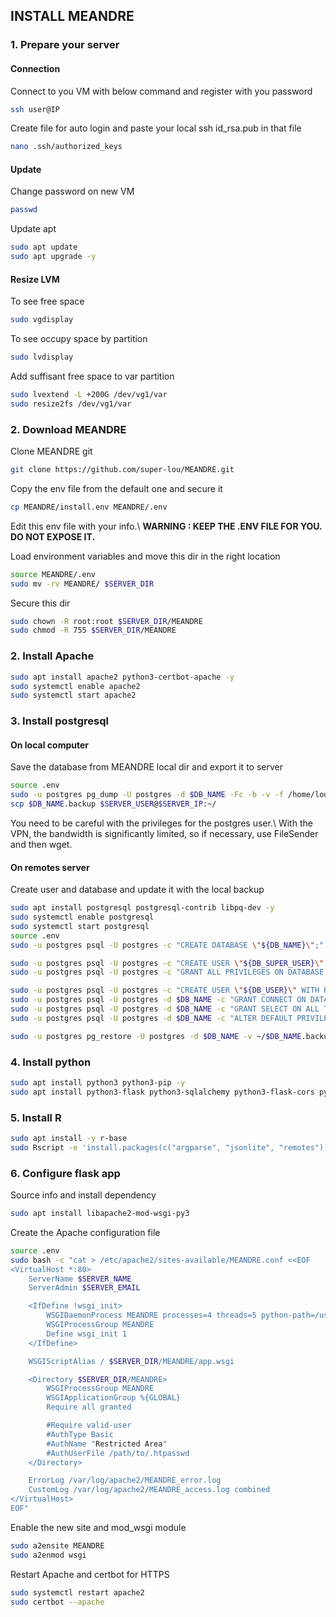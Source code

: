 ## INSTALL MEANDRE

### 1. Prepare your server
#### Connection
Connect to you VM with below command and register with you password
``` sh
ssh user@IP
```
Create file for auto login and paste your local ssh id_rsa.pub in that file
``` sh
nano .ssh/authorized_keys
```

#### Update
Change password on new VM
``` sh
passwd
```

Update apt
``` sh
sudo apt update
sudo apt upgrade -y
```

#### Resize LVM
To see free space
``` sh
sudo vgdisplay
```

To see occupy space by partition
``` sh
sudo lvdisplay
```

Add suffisant free space to var partition
``` sh
sudo lvextend -L +200G /dev/vg1/var
sudo resize2fs /dev/vg1/var
```


### 2. Download MEANDRE
Clone MEANDRE git
``` sh
git clone https://github.com/super-lou/MEANDRE.git
```

Copy the env file from the default one and secure it
``` sh
cp MEANDRE/install.env MEANDRE/.env
```
Edit this env file with your info.\\
**WARNING : KEEP THE .ENV FILE FOR YOU. DO NOT EXPOSE IT.**

Load environment variables and move this dir in the right location
``` sh
source MEANDRE/.env
sudo mv -rv MEANDRE/ $SERVER_DIR
```

Secure this dir
``` sh
sudo chown -R root:root $SERVER_DIR/MEANDRE
sudo chmod -R 755 $SERVER_DIR/MEANDRE
```


### 2. Install Apache
``` sh
sudo apt install apache2 python3-certbot-apache -y
sudo systemctl enable apache2
sudo systemctl start apache2
```


### 3. Install postgresql
#### On local computer
Save the database from MEANDRE local dir and export it to server
``` sh
source .env
sudo -u postgres pg_dump -U postgres -d $DB_NAME -Fc -b -v -f /home/louis/.postgresql/$DB_NAME.backup
scp $DB_NAME.backup $SERVER_USER@$SERVER_IP:~/
```
You need to be careful with the privileges for the postgres user.\\
With the VPN, the bandwidth is significantly limited, so if necessary, use FileSender and then wget.

#### On remotes server
Create user and database and update it with the local backup
``` sh
sudo apt install postgresql postgresql-contrib libpq-dev -y
sudo systemctl enable postgresql
sudo systemctl start postgresql
source .env
sudo -u postgres psql -U postgres -c "CREATE DATABASE \"${DB_NAME}\";"

sudo -u postgres psql -U postgres -c "CREATE USER \"${DB_SUPER_USER}\" WITH PASSWORD '${DB_SUPER_PASSWORD}';"
sudo -u postgres psql -U postgres -c "GRANT ALL PRIVILEGES ON DATABASE \"${DB_NAME}\" TO \"${DB_SUPER_USER}\";"

sudo -u postgres psql -U postgres -c "CREATE USER \"${DB_USER}\" WITH PASSWORD '${DB_PASSWORD}';"
sudo -u postgres psql -U postgres -d $DB_NAME -c "GRANT CONNECT ON DATABASE \"${DB_NAME}\" TO \"${DB_USER}\";"
sudo -u postgres psql -U postgres -d $DB_NAME -c "GRANT SELECT ON ALL TABLES IN SCHEMA public TO \"${DB_USER}\";"
sudo -u postgres psql -U postgres -d $DB_NAME -c "ALTER DEFAULT PRIVILEGES IN SCHEMA public GRANT SELECT ON TABLES TO \"${DB_USER}\";"

sudo -u postgres pg_restore -U postgres -d $DB_NAME -v ~/$DB_NAME.backup
```


### 4. Install python
``` sh
sudo apt install python3 python3-pip -y
sudo apt install python3-flask python3-sqlalchemy python3-flask-cors python3-psycopg2 python3-numpy python3-pandas python3-dotenv python3-scipy -y
```


### 5. Install R
``` sh
sudo apt install -y r-base
sudo Rscript -e 'install.packages(c("argparse", "jsonlite", "remotes")); remotes::install_github("super-lou/dataSHEEP")'
```


### 6. Configure flask app
Source info and install dependency
``` sh
sudo apt install libapache2-mod-wsgi-py3
```

Create the Apache configuration file
``` sh
source .env
sudo bash -c "cat > /etc/apache2/sites-available/MEANDRE.conf <<EOF
<VirtualHost *:80>
    ServerName $SERVER_NAME
    ServerAdmin $SERVER_EMAIL

    <IfDefine !wsgi_init>
        WSGIDaemonProcess MEANDRE processes=4 threads=5 python-path=/usr/lib/python3/dist-packages
        WSGIProcessGroup MEANDRE
        Define wsgi_init 1
    </IfDefine>

    WSGIScriptAlias / $SERVER_DIR/MEANDRE/app.wsgi

    <Directory $SERVER_DIR/MEANDRE>
        WSGIProcessGroup MEANDRE
        WSGIApplicationGroup %{GLOBAL}
        Require all granted

        #Require valid-user
        #AuthType Basic
        #AuthName "Restricted Area"
        #AuthUserFile /path/to/.htpasswd
    </Directory>

    ErrorLog /var/log/apache2/MEANDRE_error.log
    CustomLog /var/log/apache2/MEANDRE_access.log combined
</VirtualHost>
EOF"
```

Enable the new site and mod_wsgi module
``` sh
sudo a2ensite MEANDRE
sudo a2enmod wsgi
```

Restart Apache and certbot for HTTPS
``` sh
sudo systemctl restart apache2
sudo certbot --apache
```